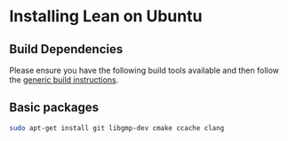 # Installing Lean on Ubuntu

## Build Dependencies

Please ensure you have the following build tools available and then
follow the [generic build instructions](index.md).

## Basic packages

```bash
sudo apt-get install git libgmp-dev cmake ccache clang
```
